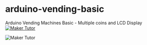 # arduino-vending-basic
Arduino Vending Machines Basic - Multiple coins and LCD Display
[![Maker Tutor](https://img.youtube.com/vi/msITL8neIxE/0.jpg)](https://www.youtube.com/watch?v=msITL8neIxE)

![Maker Tutor](https://2.bp.blogspot.com/-EDV_bWm5Nyc/Wj3j6lwkl4I/AAAAAAAA660/ruo-0Da2QhwZzlQyBG7BWXT0JRx-ZazIgCPcBGAYYCw/s1600/coin_bb.jpg)
